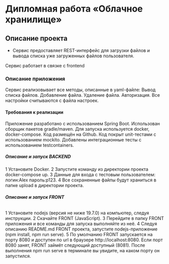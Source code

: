 # Дипломная работа «Облачное хранилище»


## Описание проекта

- Сервис предоставляет REST-интерфейс для загрузки файлов и вывода списка уже загруженных файлов пользователя.

Сервис работает в связке с frontend

### **Описание приложения**

Сервис реализовывает все методы, описанные в yaml-файле:
Вывод списка файлов.
Добавление файла.
Удаление файла.
Авторизация.
Все настройки считываются с файла настроек.

#### **Требования к реализации**

Приложение разработано с использованием Spring Boot.
Использован сборщик пакетов gradle/maven.
Для запуска используется docker, docker-compose.
Код размещён на Github.
Код покрыт unit-тестами с использованием mockito.
Добавлены интеграционные тесты с использованием testcontainers.

##### **Описание и запуск BACKEND**

1 Установите Docker.
2 Запустите команду из директории проекта docker-compose up.
3 Данные для входа с тестовым пользователем: логин:Alex пароль:p123.
4 Все сохраненные файлы будут храниться в папке upload в директории проекта.

###### **Описание и запуск FRONT**

1 Установите nodejs (версия не ниже 19.7.0) на компьютер, следуя инструкции.
2 Скачайте FRONT (JavaScript).
3 Перейдите в папку FRONT приложения и все команды для запуска выполняйте из неё.
4 Следуя описанию README.md FRONT проекта, запустите nodejs-приложение (npm install, npm run serve).
5 По умолчанию FRONT запускается на порту 8080 и доступен по url в браузере http://localhost:8080.
Если порт 8080 занят, FRONT займёт следующий доступный (8081). После выполнения npm run serve в терминале вы увидите, на каком порту он запустился.